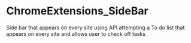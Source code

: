 # ChromeExtensions_SideBar
Side bar that appears on every site using API
attempting a To do list that appears on every site and allows user to check off tasks
